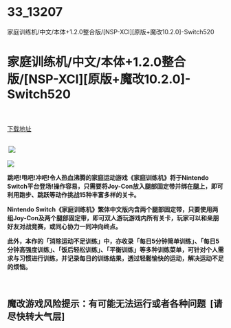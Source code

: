 # 33_13207
家庭训练机/中文/本体+1.2.0整合版/[NSP-XCI][原版+魔改10.2.0]-Switch520
# 家庭训练机/中文/本体+1.2.0整合版/[NSP-XCI][原版+魔改10.2.0]-Switch520
 <br/></br>
[下载地址](https://www.switch520.cc/article/13207 "下载地址")
<br/></br>

<p><strong>&nbsp;<img src="https://www.switch520.cc/muke_img/upload_art_editor_20210501-1_61450309fbbaf3d2e3b5dad14beab115.jpg"> </strong></p>
<p><strong><img src="https://www.switch520.cc/muke_img/upload_art_editor_20210501-1_416104b34801bf093889f1da61255cd6.jpg"></strong></p>
<p><strong>跳吧!甩吧!冲吧!令人热血沸腾的家庭运动游戏《家庭训练机》将于Nintendo Switch平台登场!操作容易，只需要将Joy-Con放入腿部固定带并绑在腿上，即可利用跑步、跳跃等动作挑战15种丰富多样的关卡。</strong></p>
<p><strong>Nintendo Switch《家庭训练机》繁体中文版内含两个腿部固定带，只要使用两组Joy-Con及两个腿部固定带，即可双人游玩游戏内所有关卡，玩家可以和亲朋好友对战竞赛，或同心协力一同冲向终点。</strong></p>
<p><strong>此外，本作的「消除运动不足训练」中，亦收录「每日5分钟简单训练」、「每日5分钟高强度训练」、「饭后轻松训练」、「平衡训练」等多种训练菜单，可针对个人需求与习惯进行训练，并记录每日的训练结果，透过轻鬆愉快的运动，解决运动不足的烦恼。</strong></p>
<p>&nbsp;</p>
<h2><strong>魔改游戏风险提示：有可能无法运行或者各种问题 &nbsp;[请尽快转大气层]</strong></h2>



